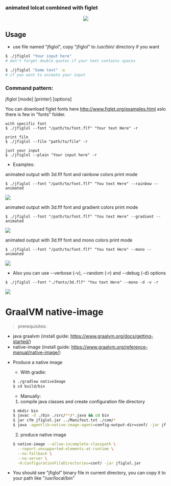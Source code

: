 ### animated lolcat combined with figlet

<p align="center">
   <img src="https://github.com/vzvz4/jfiglol/blob/master/img/g.gif"/>
</p>

## Usage
- use file named "jfiglol", copy "jfiglol" to /usr/bin/ directory if you want

```bash
$ ./jfiglol "Your input here"
# don't forget double quotes if your text contains spaces

$ ./jfiglol "Some text" -a
# if you want to animate your input
```
### Command pattern:

jfiglol \[mode\] \[printer\] \[options\]

You can download figlet fonts here http://www.figlet.org/examples.html aslo there is few in "fonts" folder.
```
with specific font
$ ./jfiglol --font "/path/to/font.flf" "Your text Here" -r

print file
$ ./jfiglol --file "path/to/file" -r

just your input
$ ./jfiglol --plain "Your input here" -r
```
 - Examples:

 animated output with 3d.flf font and rainbow colors print mode
 ```
$ ./jfiglol --font "/path/to/font.flf" "You text Here" --rainbow --animated
```
<img src="https://github.com/vzvz4/jfiglol/blob/master/img/rainbow.gif"/>

animated output with 3d.flf font and gradient colors print mode
 ```
$ ./jfiglol --font "/path/to/font.flf" "You text Here" --gradient --animated
```
<img src="https://github.com/vzvz4/jfiglol/blob/master/img/gradient.gif"/>

animated output with 3d.flf font and mono colors print mode
 ```
$ ./jfiglol --font "/path/to/font.flf" "You text Here" --mono --animated
```
<img src="https://github.com/vzvz4/jfiglol/blob/master/img/mono.gif"/>

 - Also you can use --verbose (-v), --random (-r) and --debug (-d) options
```
$ ./jfiglol --font "./fonts/3d.flf" "You text Here" --mono -d -v -r
```
<img src="https://github.com/vzvz4/jfiglol/blob/master/img/help.png"/>

<h1> GraalVM native-image </h1>

> prerequisites:
- java graalvm (install guide: https://www.graalvm.org/docs/getting-started/)
- native-image (install guide: https://www.graalvm.org/reference-manual/native-image/)

* Produce a native image

   * With gradle:

   ```bash
   $ ./gradlew nativeImage
   $ cd build/bin
   ```

   * Manually:
   1. compile java classes and create configuration file directory

   ```bash
   $ mkdir bin
   $ javac -d ./bin ./src/**/*.java && cd bin
   $ jar cfm jfiglol.jar ../Manifest.txt ./com/*
   $ java -agentlib:native-image-agent=config-output-dir=conf/ -jar jfiglol.jar test
   ```

   2. produce native image

   ```bash
   $ native-image --allow-incomplete-classpath \
     --report-unsupported-elements-at-runtime \
     --no-fallback \
     --no-server \
     -H:ConfigurationFileDirectories=conf/ -jar jfiglol.jar
   ```

* You should see "jfiglol" binary file in current directory, you can copy it to your path like "/usr/local/bin"
